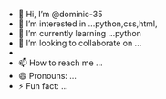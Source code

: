 - 👋 Hi, I’m @dominic-35
- 👀 I’m interested in ...python,css,html,
- 🌱 I’m currently learning ...python
- 💞️ I’m looking to collaborate on ...
- 
- 📫 How to reach me ...
- 😄 Pronouns: ...
- ⚡ Fun fact: ...

<!---
dominic-35/dominic-35 is a ✨ special ✨ repository because its `README.md` (this file) appears on your GitHub profile.
You can click the Preview link to take a look at your changes.
--->
